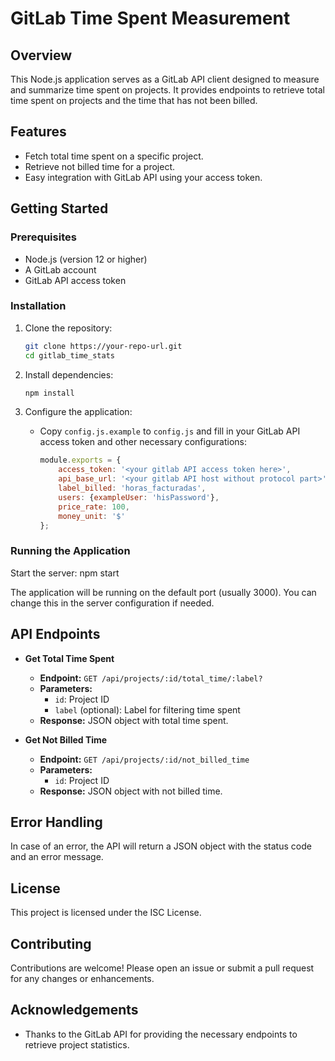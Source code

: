 # GitLab Time Spent Measurement

## Overview
This Node.js application serves as a GitLab API client designed to measure and summarize time spent on projects. It provides endpoints to retrieve total time spent on projects and the time that has not been billed.

## Features
- Fetch total time spent on a specific project.
- Retrieve not billed time for a project.
- Easy integration with GitLab API using your access token.

## Getting Started

### Prerequisites
- Node.js (version 12 or higher)
- A GitLab account
- GitLab API access token

### Installation
1. Clone the repository:
   ```bash
   git clone https://your-repo-url.git
   cd gitlab_time_stats
   ```

2. Install dependencies:
   ```bash
   npm install
   ```

3. Configure the application:
   - Copy `config.js.example` to `config.js` and fill in your GitLab API access token and other necessary configurations:
     ```javascript
     module.exports = {
         access_token: '<your gitlab API access token here>',
         api_base_url: '<your gitlab API host without protocol part>',
         label_billed: 'horas_facturadas',
         users: {exampleUser: 'hisPassword'},
         price_rate: 100,
         money_unit: '$'
     };
     ```

### Running the Application
Start the server:
npm start

The application will be running on the default port (usually 3000). You can change this in the server configuration if needed.

## API Endpoints
- **Get Total Time Spent**
  - **Endpoint:** `GET /api/projects/:id/total_time/:label?`
  - **Parameters:**
    - `id`: Project ID
    - `label` (optional): Label for filtering time spent
  - **Response:** JSON object with total time spent.

- **Get Not Billed Time**
  - **Endpoint:** `GET /api/projects/:id/not_billed_time`
  - **Parameters:**
    - `id`: Project ID
  - **Response:** JSON object with not billed time.

## Error Handling
In case of an error, the API will return a JSON object with the status code and an error message.

## License
This project is licensed under the ISC License.

## Contributing
Contributions are welcome! Please open an issue or submit a pull request for any changes or enhancements.

## Acknowledgements
- Thanks to the GitLab API for providing the necessary endpoints to retrieve project statistics.
